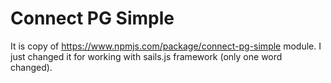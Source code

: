 # Connect PG Simple

It is copy of https://www.npmjs.com/package/connect-pg-simple module. I just changed it for working with sails.js framework (only one word changed).
